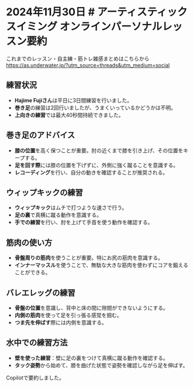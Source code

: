 # 2024年11月30日 # アーティスティックスイミング オンラインパーソナルレッスン要約

これまでのレッスン・自主練・筋トレ雑感まとめはこちらから  
https://as.underwater.jp/?utm_source=threads&utm_medium=social

## 練習状況
- **Hajime Fujiさん**は平日に3日間練習を行いました。
- **巻き足**の練習は2回行いましたが、うまくいっているかどうかは不明。
- **上向きの練習**では最大40秒間持続できました。

## 巻き足のアドバイス
- **膝の位置**を高く保つことが重要。肘の近くまで膝を引き上げ、その位置をキープする。
- **足を回す際**には膝の位置を下げずに、外側に強く蹴ることを意識する。
- **レコーディング**を行い、自分の動きを確認することが推奨される。

## ウィップキックの練習
- **ウィップキック**はムチで打つような速さで行う。
- **足の裏**で真横に蹴る動作を意識する。
- **手での練習**を行い、肘を上げて手首を使う動作を確認する。

## 筋肉の使い方
- **骨盤周りの筋肉**を使うことが重要。特にお尻の筋肉を意識する。
- **インナーマッスル**を使うことで、無駄な大きな筋肉を使わずにコアを鍛えることができる。

## バレエレッグの練習
- **骨盤の位置**を意識し、背中と床の間に隙間ができないようにする。
- **内側の筋肉**を使って足を引っ張る感覚を掴む。
- **つま先を伸ばす**際には内側を意識する。

## 水中での練習方法
- **壁を使った練習**：壁に足の裏をつけて真横に蹴る動作を確認する。
- **タック姿勢**から始めて、膝を曲げた状態で姿勢を確認しながら足を伸ばす。

Copilotで要約しました。